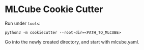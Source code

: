 # MLCube Cookie Cutter

Run under `tools`:
```
python3 -m cookiecutter --root-dir=<PATH_TO_MLCUBE>
```
Go into the newly created directory, and start with mlcube.yaml.
